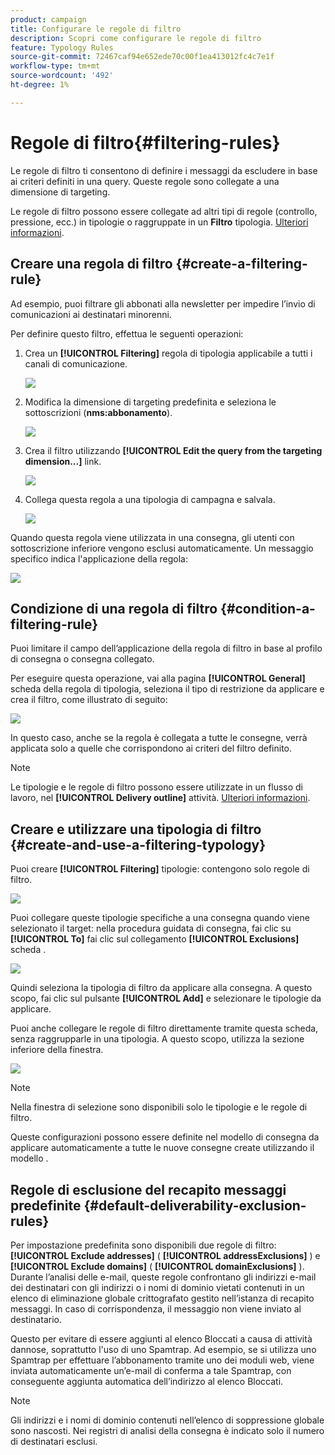 ```yaml
---
product: campaign
title: Configurare le regole di filtro
description: Scopri come configurare le regole di filtro
feature: Typology Rules
source-git-commit: 72467caf94e652ede70c00f1ea413012fc4c7e1f
workflow-type: tm+mt
source-wordcount: '492'
ht-degree: 1%

---
```


# Regole di filtro{#filtering-rules}

Le regole di filtro ti consentono di definire i messaggi da escludere in base ai criteri definiti in una query. Queste regole sono collegate a una dimensione di targeting.

Le regole di filtro possono essere collegate ad altri tipi di regole (controllo, pressione, ecc.) in tipologie o raggruppate in un **Filtro** tipologia. [Ulteriori informazioni](#create-and-use-a-filtering-typology).

## Creare una regola di filtro {#create-a-filtering-rule}

Ad esempio, puoi filtrare gli abbonati alla newsletter per impedire l’invio di comunicazioni ai destinatari minorenni.

Per definire questo filtro, effettua le seguenti operazioni:

1. Crea un **[!UICONTROL Filtering]** regola di tipologia applicabile a tutti i canali di comunicazione.

   ![](assets/campaign_opt_create_filter_01.png)

1. Modifica la dimensione di targeting predefinita e seleziona le sottoscrizioni (**nms:abbonamento**).

   ![](assets/campaign_opt_create_filter_02.png)

1. Crea il filtro utilizzando **[!UICONTROL Edit the query from the targeting dimension...]** link.

   ![](assets/campaign_opt_create_filter_03.png)

1. Collega questa regola a una tipologia di campagna e salvala.

   ![](assets/campaign_opt_create_filter_04.png)

Quando questa regola viene utilizzata in una consegna, gli utenti con sottoscrizione inferiore vengono esclusi automaticamente. Un messaggio specifico indica l&#39;applicazione della regola:

![](assets/campaign_opt_create_filter_05.png)

## Condizione di una regola di filtro {#condition-a-filtering-rule}

Puoi limitare il campo dell’applicazione della regola di filtro in base al profilo di consegna o consegna collegato.

Per eseguire questa operazione, vai alla pagina **[!UICONTROL General]** scheda della regola di tipologia, seleziona il tipo di restrizione da applicare e crea il filtro, come illustrato di seguito:

![](assets/campaign_opt_create_filter_06.png)

In questo caso, anche se la regola è collegata a tutte le consegne, verrà applicata solo a quelle che corrispondono ai criteri del filtro definito.

>[!NOTE]
>
>Le tipologie e le regole di filtro possono essere utilizzate in un flusso di lavoro, nel **[!UICONTROL Delivery outline]** attività. [Ulteriori informazioni](../workflow/delivery-outline.md).

## Creare e utilizzare una tipologia di filtro {#create-and-use-a-filtering-typology}

Puoi creare **[!UICONTROL Filtering]** tipologie: contengono solo regole di filtro.

![](assets/campaign_opt_create_typo_filtering.png)

Puoi collegare queste tipologie specifiche a una consegna quando viene selezionato il target: nella procedura guidata di consegna, fai clic su **[!UICONTROL To]** fai clic sul collegamento **[!UICONTROL Exclusions]** scheda .

![](assets/campaign_opt_apply_typo_filtering.png)

Quindi seleziona la tipologia di filtro da applicare alla consegna. A questo scopo, fai clic sul pulsante **[!UICONTROL Add]** e selezionare le tipologie da applicare.

Puoi anche collegare le regole di filtro direttamente tramite questa scheda, senza raggrupparle in una tipologia. A questo scopo, utilizza la sezione inferiore della finestra.

![](assets/campaign_opt_select_typo_filtering.png)

>[!NOTE]
>
>Nella finestra di selezione sono disponibili solo le tipologie e le regole di filtro.
>
>Queste configurazioni possono essere definite nel modello di consegna da applicare automaticamente a tutte le nuove consegne create utilizzando il modello .

## Regole di esclusione del recapito messaggi predefinite {#default-deliverability-exclusion-rules}

Per impostazione predefinita sono disponibili due regole di filtro: **[!UICONTROL Exclude addresses]** ( **[!UICONTROL addressExclusions]** ) e **[!UICONTROL Exclude domains]** ( **[!UICONTROL domainExclusions]** ). Durante l’analisi delle e-mail, queste regole confrontano gli indirizzi e-mail dei destinatari con gli indirizzi o i nomi di dominio vietati contenuti in un elenco di eliminazione globale crittografato gestito nell’istanza di recapito messaggi. In caso di corrispondenza, il messaggio non viene inviato al destinatario.

Questo per evitare di essere aggiunti al elenco Bloccati a causa di attività dannose, soprattutto l&#39;uso di uno Spamtrap. Ad esempio, se si utilizza uno Spamtrap per effettuare l’abbonamento tramite uno dei moduli web, viene inviata automaticamente un’e-mail di conferma a tale Spamtrap, con conseguente aggiunta automatica dell’indirizzo al elenco Bloccati.

>[!NOTE]
>
>Gli indirizzi e i nomi di dominio contenuti nell’elenco di soppressione globale sono nascosti. Nei registri di analisi della consegna è indicato solo il numero di destinatari esclusi.
